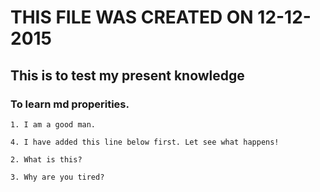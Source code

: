 # THIS FILE WAS CREATED ON 12-12-2015

## This is to test my present knowledge

### To learn md properities.

	1. I am a good man.

	4. I have added this line below first. Let see what happens!

	2. What is this?

	3. Why are you tired?